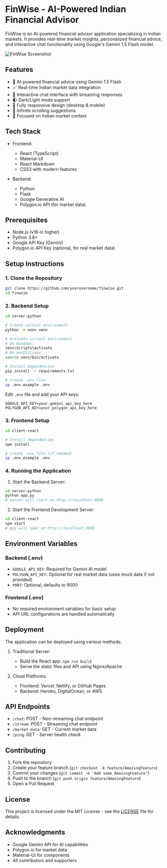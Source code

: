 # FinWise - AI-Powered Indian Financial Advisor

FinWise is an AI-powered financial advisor application specializing in Indian markets. It provides real-time market insights, personalized financial advice, and interactive chat functionality using Google's Gemini 1.5 Flash model.

![FinWise Screenshot](screenshots/finwise.png)

## Features

- 🤖 AI-powered financial advice using Gemini 1.5 Flash
- 📈 Real-time Indian market data integration
- 💬 Interactive chat interface with streaming responses
- 🌓 Dark/Light mode support
- 📱 Fully responsive design (desktop & mobile)
- 🔄 Infinite scrolling suggestions
- 🎯 Focused on Indian market context

## Tech Stack

- Frontend:
  - React (TypeScript)
  - Material-UI
  - React Markdown
  - CSS3 with modern features

- Backend:
  - Python
  - Flask
  - Google Generative AI
  - Polygon.io API (for market data)

## Prerequisites

- Node.js (v16 or higher)
- Python 3.8+
- Google API Key (Gemini)
- Polygon.io API Key (optional, for real market data)

## Setup Instructions

### 1. Clone the Repository

```bash
git clone https://github.com/yourusername/finwise.git
cd finwise
```

### 2. Backend Setup

```bash
cd server-python

# Create virtual environment
python -m venv venv

# Activate virtual environment
# On Windows:
venv\Scripts\activate
# On macOS/Linux:
source venv/bin/activate

# Install dependencies
pip install -r requirements.txt

# Create .env file
cp .env.example .env
```

Edit `.env` file and add your API keys:
```
GOOGLE_API_KEY=your_gemini_api_key_here
POLYGON_API_KEY=your_polygon_api_key_here
```

### 3. Frontend Setup

```bash
cd client-react

# Install dependencies
npm install

# Create .env file (if needed)
cp .env.example .env
```

### 4. Running the Application

1. Start the Backend Server:
```bash
cd server-python
python app.py
# Server will start on http://localhost:9000
```

2. Start the Frontend Development Server:
```bash
cd client-react
npm start
# App will open on http://localhost:3000
```

## Environment Variables

### Backend (.env)
- `GOOGLE_API_KEY`: Required for Gemini AI model
- `POLYGON_API_KEY`: Optional for real market data (uses mock data if not provided)
- `PORT`: Optional, defaults to 9000

### Frontend (.env)
- No required environment variables for basic setup
- API URL configurations are handled automatically

## Deployment

The application can be deployed using various methods:

1. Traditional Server:
   - Build the React app: `npm run build`
   - Serve the static files and API using Nginx/Apache

2. Cloud Platforms:
   - Frontend: Vercel, Netlify, or GitHub Pages
   - Backend: Heroku, DigitalOcean, or AWS

## API Endpoints

- `/chat`: POST - Non-streaming chat endpoint
- `/stream`: POST - Streaming chat endpoint
- `/market-data`: GET - Current market data
- `/ping`: GET - Server health check

## Contributing

1. Fork the repository
2. Create your feature branch (`git checkout -b feature/AmazingFeature`)
3. Commit your changes (`git commit -m 'Add some AmazingFeature'`)
4. Push to the branch (`git push origin feature/AmazingFeature`)
5. Open a Pull Request

## License

This project is licensed under the MIT License - see the [LICENSE](LICENSE) file for details.

## Acknowledgments

- Google Gemini API for AI capabilities
- Polygon.io for market data
- Material-UI for components
- All contributors and supporters 